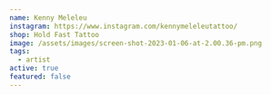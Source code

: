 ```yaml
---
name: Kenny Meleleu
instagram: https://www.instagram.com/kennymeleleutattoo/
shop: Hold Fast Tattoo
image: /assets/images/screen-shot-2023-01-06-at-2.00.36-pm.png
tags:
  - artist
active: true
featured: false
---
```

